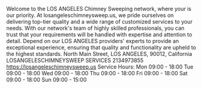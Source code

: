 Welcome to the LOS ANGELES Chimney Sweeping network, where your is our priority. At losangeleschimneysweep.us, we pride ourselves on delivering top-tier quality and a wide range of customized services to your needs. With our network's team of highly skilled professionals, you can trust that your requirements will be handled with expertise and attention to detail. Depend on our LOS ANGELES providers' experts to provide an exceptional experience, ensuring that quality and functionality are upheld to the highest standards.
North Main Street, LOS ANGELES, 90012, California
LOSANGELESCHIMNEYSWEEP SERVICES
2134973855
https://losangeleschimneysweep.us
Service Hours:
Mon
09:00 - 18:00
Tue
09:00 - 18:00
Wed
09:00 - 18:00
Thu
09:00 - 18:00
Fri
09:00 - 18:00
Sat
09:00 - 18:00
Sun
09:00 - 15:00
